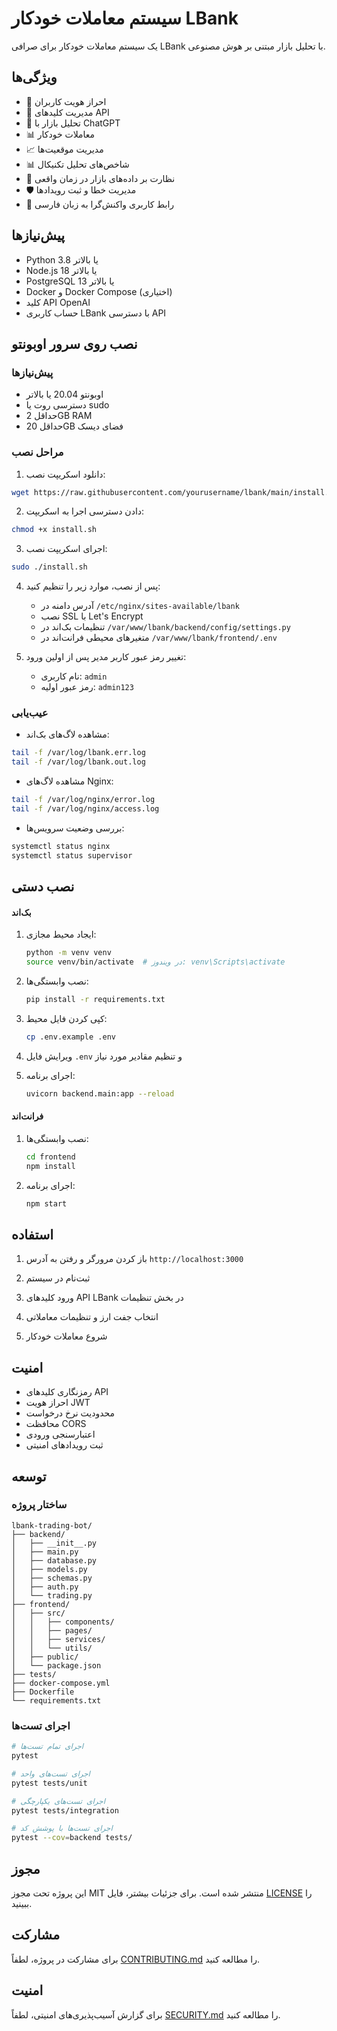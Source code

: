 # سیستم معاملات خودکار LBank

یک سیستم معاملات خودکار برای صرافی LBank با تحلیل بازار مبتنی بر هوش مصنوعی.

## ویژگی‌ها

- 🔐 احراز هویت کاربران
- 🔑 مدیریت کلیدهای API
- 🤖 تحلیل بازار با ChatGPT
- 📊 معاملات خودکار
- 📈 مدیریت موقعیت‌ها
- 📊 شاخص‌های تحلیل تکنیکال
- 🔄 نظارت بر داده‌های بازار در زمان واقعی
- 🛡️ مدیریت خطا و ثبت رویدادها
- 📱 رابط کاربری واکنش‌گرا به زبان فارسی

## پیش‌نیازها

- Python 3.8 یا بالاتر
- Node.js 18 یا بالاتر
- PostgreSQL 13 یا بالاتر
- Docker و Docker Compose (اختیاری)
- کلید API OpenAI
- حساب کاربری LBank با دسترسی API

## نصب روی سرور اوبونتو

### پیش‌نیازها
- اوبونتو 20.04 یا بالاتر
- دسترسی روت یا sudo
- حداقل 2GB RAM
- حداقل 20GB فضای دیسک

### مراحل نصب

1. دانلود اسکریپت نصب:
```bash
wget https://raw.githubusercontent.com/yourusername/lbank/main/install.sh
```

2. دادن دسترسی اجرا به اسکریپت:
```bash
chmod +x install.sh
```

3. اجرای اسکریپت نصب:
```bash
sudo ./install.sh
```

4. پس از نصب، موارد زیر را تنظیم کنید:
   - آدرس دامنه در `/etc/nginx/sites-available/lbank`
   - نصب SSL با Let's Encrypt
   - تنظیمات بک‌اند در `/var/www/lbank/backend/config/settings.py`
   - متغیرهای محیطی فرانت‌اند در `/var/www/lbank/frontend/.env`

5. تغییر رمز عبور کاربر مدیر پس از اولین ورود:
   - نام کاربری: `admin`
   - رمز عبور اولیه: `admin123`

### عیب‌یابی

- مشاهده لاگ‌های بک‌اند:
```bash
tail -f /var/log/lbank.err.log
tail -f /var/log/lbank.out.log
```

- مشاهده لاگ‌های Nginx:
```bash
tail -f /var/log/nginx/error.log
tail -f /var/log/nginx/access.log
```

- بررسی وضعیت سرویس‌ها:
```bash
systemctl status nginx
systemctl status supervisor
```

## نصب دستی

#### بک‌اند

1. ایجاد محیط مجازی:
   ```bash
   python -m venv venv
   source venv/bin/activate  # در ویندوز: venv\Scripts\activate
   ```

2. نصب وابستگی‌ها:
   ```bash
   pip install -r requirements.txt
   ```

3. کپی کردن فایل محیط:
   ```bash
   cp .env.example .env
   ```

4. ویرایش فایل `.env` و تنظیم مقادیر مورد نیاز

5. اجرای برنامه:
   ```bash
   uvicorn backend.main:app --reload
   ```

#### فرانت‌اند

1. نصب وابستگی‌ها:
   ```bash
   cd frontend
   npm install
   ```

2. اجرای برنامه:
   ```bash
   npm start
   ```

## استفاده

1. باز کردن مرورگر و رفتن به آدرس `http://localhost:3000`

2. ثبت‌نام در سیستم

3. ورود کلیدهای API LBank در بخش تنظیمات

4. انتخاب جفت ارز و تنظیمات معاملاتی

5. شروع معاملات خودکار

## امنیت

- رمزنگاری کلیدهای API
- احراز هویت JWT
- محدودیت نرخ درخواست
- محافظت CORS
- اعتبارسنجی ورودی
- ثبت رویدادهای امنیتی

## توسعه

### ساختار پروژه

```
lbank-trading-bot/
├── backend/
│   ├── __init__.py
│   ├── main.py
│   ├── database.py
│   ├── models.py
│   ├── schemas.py
│   ├── auth.py
│   └── trading.py
├── frontend/
│   ├── src/
│   │   ├── components/
│   │   ├── pages/
│   │   ├── services/
│   │   └── utils/
│   ├── public/
│   └── package.json
├── tests/
├── docker-compose.yml
├── Dockerfile
└── requirements.txt
```

### اجرای تست‌ها

```bash
# اجرای تمام تست‌ها
pytest

# اجرای تست‌های واحد
pytest tests/unit

# اجرای تست‌های یکپارچگی
pytest tests/integration

# اجرای تست‌ها با پوشش کد
pytest --cov=backend tests/
```

## مجوز

این پروژه تحت مجوز MIT منتشر شده است. برای جزئیات بیشتر، فایل [LICENSE](LICENSE) را ببینید.

## مشارکت

برای مشارکت در پروژه، لطفاً [CONTRIBUTING.md](CONTRIBUTING.md) را مطالعه کنید.

## امنیت

برای گزارش آسیب‌پذیری‌های امنیتی، لطفاً [SECURITY.md](SECURITY.md) را مطالعه کنید. 